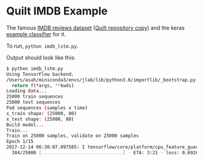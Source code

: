 # Quilt IMDB Example

The famous [IMDB reviews dataset](https://keras.io/datasets/#imdb-movie-reviews-sentiment-classification) ([Quilt repository copy](https://quiltdata.com/package/asah/imdb_keras)) and the keras [example classifier](https://github.com/keras-team/keras/blob/master/examples/imdb_lstm.py) for it.  

To run, `python imdb_lstm.py`.

Output should look like this:
```sh
$ python imdb_lstm.py
Using TensorFlow backend.
/Users/asah/miniconda3/envs/jlab/lib/python3.6/importlib/_bootstrap.py:219: RuntimeWarning: compiletime version 3.5 of module 'tensorflow.python.framework.fast_tensor_util' does not match runtime version 3.6
  return f(*args, **kwds)
Loading data...
25000 train sequences
25000 test sequences
Pad sequences (samples x time)
x_train shape: (25000, 80)
x_test shape: (25000, 80)
Build model...
Train...
Train on 25000 samples, validate on 25000 samples
Epoch 1/15
2017-12-14 06:30:07.097585: I tensorflow/core/platform/cpu_feature_guard.cc:137] Your CPU supports instructions that this TensorFlow binary was not compiled to use: SSE4.1 SSE4.2 AVX
  384/25000 [..............................] - ETA: 3:21 - loss: 0.6926 - acc: 0.5078
```
